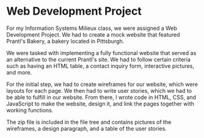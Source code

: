 # Web Development Project

For my Information Systems Milieux class, we were assigned a Web Development Project. We had to create a mock website that featured Prantl's Bakery, a bakery located in Pittsburgh. 

We were tasked with implementing a fully functional website that served as an alternative to the current Prantl's site. We had to follow certain criteria such as having an HTML table, a contact inquiry form, interactive pictures, and more. 

For the initial step, we had to create wireframes for our website, which were layouts for each page. We then had to write user stories, which we had to be able to fulfill in our website. From there, I wrote code in HTML, CSS, and JavaScript to make the website, design it, and link the pages together with working functions.  

The zip file is included in the file tree and contains pictures of the wireframes, a design paragraph, and a table of the user stories.
